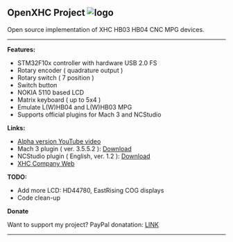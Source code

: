 OpenXHC Project ![logo][6]
---------------

Open source implementation of XHC HB03 HB04 CNC MPG devices.


----------


**Features:**

 - STM32F10x controller with hardware USB 2.0 FS
 - Rotary encoder ( quadrature output )
 - Rotary switch ( 7 position )
 - Switch button
 - NOKIA 5110 based LCD
 - Matrix keyboard ( up to 5x4 )
 - Emulate L(W)HB04 and L(W)HB03 MPG
 - Supports official plugins for Mach 3 and NCStudio

**Links:**

 - [Alpha version YouTube video][2]
 - Mach 3 plugin ( ver. 3.5.5.2 ): [Download][3]
 - NCStudio plugin ( English, ver. 1.2 ): [Download][4] 
 - [XHC Company Web][5]

**TODO:**

 - Add more LCD: HD44780, EastRising COG displays
 - Code clean-up

**Donate**

Want to support my project? PayPal donatation: [LINK][6]

----------


  [1]: https://bitbucket.org/moonglow/openxhc/raw/25a791f57264fd141af4ea4078b66fbb008cd263/open_xhc_logo_128x56.png
  [2]: http://youtu.be/CrtD9Fmc2Ks
  [3]: http://www.cdxhctech.com/html/Driver/view_119.html
  [4]: http://www.cdxhctech.com/html/edownloads/view_94.html
  [5]: www.cdxhctech.com
  [6]: https://www.paypal.com/cgi-bin/webscr?cmd=_donations&business=fxdteam%40gmail%2ecom&lc=RU&item_name=Support%20for%20OpenXHC%20project&item_number=fxdteam%40gmail%2ecom&currency_code=USD&bn=PP%2dDonationsBF%3abtn_donateCC_LG%2egif%3aNonHosted